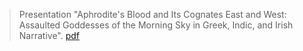 > Presentation "Aphrodite's Blood and Its Cognates East and West: Assaulted Goddesses of the Morning Sky in Greek, Indic, and Irish Narrative". [pdf](a/j-mcdonaldUNKNOWNb.pdf)